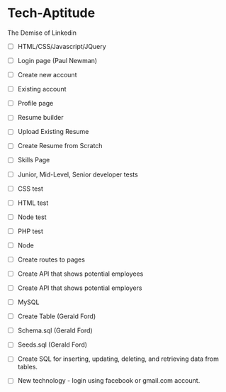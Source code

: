 # Tech-Aptitude
The Demise of Linkedin


- [ ] HTML/CSS/Javascript/JQuery
- [ ] Login page (Paul Newman)
- [ ] Create new account
- [ ] Existing account
- [ ] Profile page
- [ ] Resume builder
- [ ] Upload Existing Resume
- [ ] Create Resume from Scratch
- [ ] Skills Page
- [ ] Junior, Mid-Level, Senior developer tests
- [ ] CSS test
- [ ] HTML test
- [ ] Node test
- [ ] PHP test

- [ ] Node
- [ ] Create routes to pages  
- [ ] Create API that shows potential employees
- [ ] Create API that shows potential employers

- [ ] MySQL
- [ ] Create Table  (Gerald Ford)
- [ ] Schema.sql    (Gerald Ford)
- [ ] Seeds.sql     (Gerald Ford)
- [ ] Create SQL for inserting, updating, deleting, and retrieving data from tables.

- [ ] New technology - login using facebook or gmail.com account.
